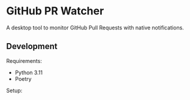 # GitHub PR Watcher

A desktop tool to monitor GitHub Pull Requests with native notifications.

## Development

Requirements:
- Python 3.11
- Poetry

Setup:
